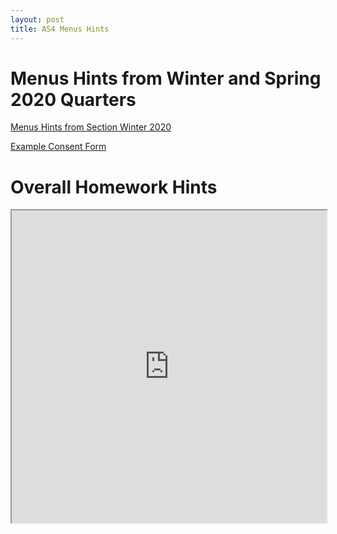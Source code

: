 ```yaml
---
layout: post
title: AS4 Menus Hints
---  
```


# Menus Hints from Winter and Spring 2020 Quarters
[Menus Hints from Section Winter 2020](https://jetplanejj.github.io/CSE340-private-website/hw-hints/Menus/2-20-menu-tip.png)

[Example Consent Form](https://jetplanejj.github.io/CSE340-private-website/hw-hints/Menus/ex-cons-form.pdf)

<!-- [Overall Homework Hints](https://jetplanejj.github.io/CSE340-private-website/hw-hints/Menus/menuhint.pdf) -->

# Overall Homework Hints
<iframe src="https://jetplanejj.github.io/CSE340-private-website/hw-hints/Menus/menuhint.pdf" width="100%" height="500px">
